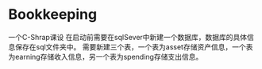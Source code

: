 # Bookkeeping
一个C-Shrap课设
  在启动前需要在sqlSever中新建一个数据库，数据库的具体信息保存在sql文件夹中。
  需要新建三个表，一个表为asset存储资产信息，一个表为earning存储收入信息，另一个表为spending存储支出信息。
